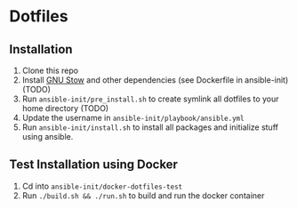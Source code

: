 # Dotfiles

## Installation

1. Clone this repo
2. Install [GNU Stow](https://www.gnu.org/software/stow/) and other dependencies (see Dockerfile in ansible-init) (TODO)
3. Run `ansible-init/pre_install.sh` to create symlink all dotfiles to your home directory (TODO)
4. Update the username in `ansible-init/playbook/ansible.yml`
5. Run `ansible-init/install.sh` to install all packages and initialize stuff using ansible.

## Test Installation using Docker

1. Cd into `ansible-init/docker-dotfiles-test`
1. Run `./build.sh && ./run.sh` to build and run the docker container


